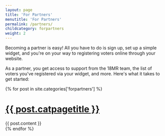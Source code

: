 ```yaml
---
layout: page
title: 'For Partners'
menutitle: 'For Partners'
permalink: /partners/
childcategory: forpartners
weight: 2
---
```

Becoming a partner is easy! All you have to do is sign up, set up a simple widget, and you're on your way to registering voters online through your website.

As a partner, you get access to support from the 18MR team, the list of voters you've registered via your widget, and more. Here's what it takes to get started:

{% for post in site.categories['forpartners'] %}
<div class="a-post">
	<h1><a href="{{ post.url }}">{{ post.catpagetitle }}</a></h1>
	{{ post.content }}
</div>
{% endfor %}